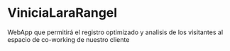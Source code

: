 # ViniciaLaraRangel
WebApp que permitirá el registro optimizado y analisis de los visitantes al espacio de co-working de nuestro cliente
